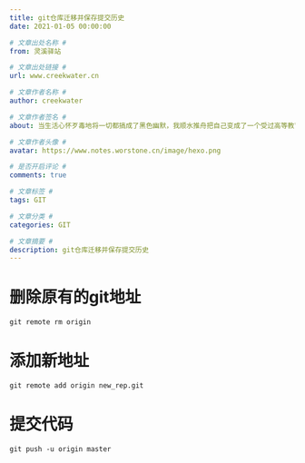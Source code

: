 ```yaml
---
title: git仓库迁移并保存提交历史
date: 2021-01-05 00:00:00

# 文章出处名称 #
from: 灵溪驿站

# 文章出处链接 #
url: www.creekwater.cn

# 文章作者名称 #
author: creekwater

# 文章作者签名 #
about: 当生活心怀歹毒地将一切都搞成了黑色幽默，我顺水推舟把自己变成了一个受过高等教育的流氓。

# 文章作者头像 #
avatar: https://www.notes.worstone.cn/image/hexo.png

# 是否开启评论 #
comments: true

# 文章标签 #
tags: GIT

# 文章分类 #
categories: GIT

# 文章摘要 #
description: git仓库迁移并保存提交历史
---
```


# 删除原有的git地址

```shell
git remote rm origin
```

# 添加新地址

```shell
git remote add origin new_rep.git
```

# 提交代码

```shell
git push -u origin master
```

